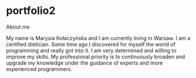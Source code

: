 # portfolio2

About me

My name is Marysia Kołaczyńska and I am currently living in Warsaw. I am a certified dietician. Some time ago I discovered for myself the world of programming and really got into it. I am very determined and willing to improve my skills. My professional priority is to continuously broaden and upgrade my knowledge under the guidance of experts and more experienced programmers.
